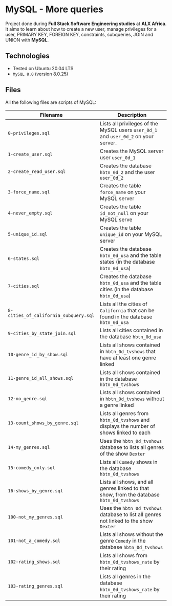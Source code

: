 # MySQL - More queries
Project done during **Full Stack Software Engineering studies** at **ALX Africa**. It aims to learn about how to create a new user, manage privileges for a user, PRIMARY KEY, FOREIGN KEY, constraints, subqueries, JOIN and UNION with **MySQL**.

## Technologies
- Tested on Ubuntu 20.04 LTS
- `MySQL 8.0` (version 8.0.25)

## Files

All the following files are scripts of MySQL:

| Filename | Description |
| -------- | ----------- |
`0-privileges.sql` | Lists all privileges of the MySQL users `user_0d_1` and `user_0d_2` on your server.
`1-create_user.sql` | Creates the MySQL server user `user_0d_1`
`2-create_read_user.sql` | Creates the database `hbtn_0d_2` and the user `user_0d_2`
`3-force_name.sql` | Creates the table `force_name` on your MySQL server
`4-never_empty.sql` | Creates the table `id_not_null` on your MySQL serve
`5-unique_id.sql` | Creates the table `unique_id` on your MySQL server
`6-states.sql` | Creates the database `hbtn_0d_usa` and the table states (in the database `hbtn_0d_usa`)
`7-cities.sql` | Creates the database `hbtn_0d_usa` and the table cities (in the database `hbtn_0d_usa`)
`8-cities_of_california_subquery.sql` | Lists all the cities of `California` that can be found in the database `hbtn_0d_usa`
`9-cities_by_state_join.sql` | Lists all cities contained in the database `hbtn_0d_usa`
`10-genre_id_by_show.sql` | Lists all shows contained in `hbtn_0d_tvshows` that have at least one genre linked
`11-genre_id_all_shows.sql` | Lists all shows contained in the database `hbtn_0d_tvshows`
`12-no_genre.sql` | Lists all shows contained in `hbtn_0d_tvshows` without a genre linked
`13-count_shows_by_genre.sql` | Lists all genres from `hbtn_0d_tvshows` and displays the number of shows linked to each
`14-my_genres.sql` | Uses the `hbtn_0d_tvshows` database to lists all genres of the show `Dexter`
`15-comedy_only.sql` | Lists all `Comedy` shows in the database `hbtn_0d_tvshows`
`16-shows_by_genre.sql`  | Lists all shows, and all genres linked to that show, from the database `hbtn_0d_tvshows`
`100-not_my_genres.sql` | Uses the `hbtn_0d_tvshows` database to list all genres not linked to the show `Dexter`
`101-not_a_comedy.sql` | Lists all shows without the genre `Comedy` in the database `hbtn_0d_tvshows`
`102-rating_shows.sql` | Lists all shows from `hbtn_0d_tvshows_rate` by their rating
`103-rating_genres.sql` | Lists all genres in the database `hbtn_0d_tvshows_rate` by their rating
